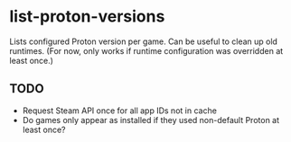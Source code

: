 # list-proton-versions

Lists configured Proton version per game. Can be useful to clean up old runtimes. (For now, only works if runtime configuration was overridden at least once.)

## TODO

* Request Steam API once for all app IDs not in cache
* Do games only appear as installed if they used non-default Proton at least once?

